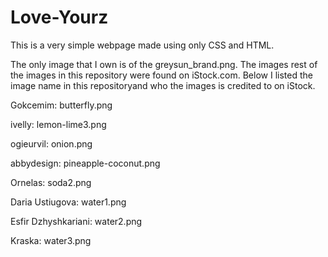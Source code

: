 # Love-Yourz
This is a very simple webpage made using only CSS and HTML. 

The only image that I own is of the greysun_brand.png.
The images rest of the images in this repository were found on iStock.com.
Below I listed the image name in this repositoryand who the images is credited to on iStock.

Gokcemim: butterfly.png

ivelly: lemon-lime3.png

ogieurvil: onion.png

abbydesign: pineapple-coconut.png

Ornelas: soda2.png

Daria Ustiugova: water1.png

Esfir Dzhyshkariani: water2.png

Kraska: water3.png
